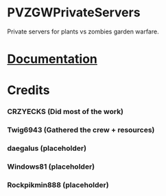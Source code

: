 # PVZGWPrivateServers

Private servers for plants vs zombies garden warfare.

# [Documentation ](https://github.com/Twig6943/PVZGWPrivateServers/tree/main/docs)

# Credits

### CRZYECKS (Did most of the work)

### Twig6943 (Gathered the crew + resources)

### daegalus (placeholder) 

### Windows81 (placeholder)

### Rockpikmin888 (placeholder)
